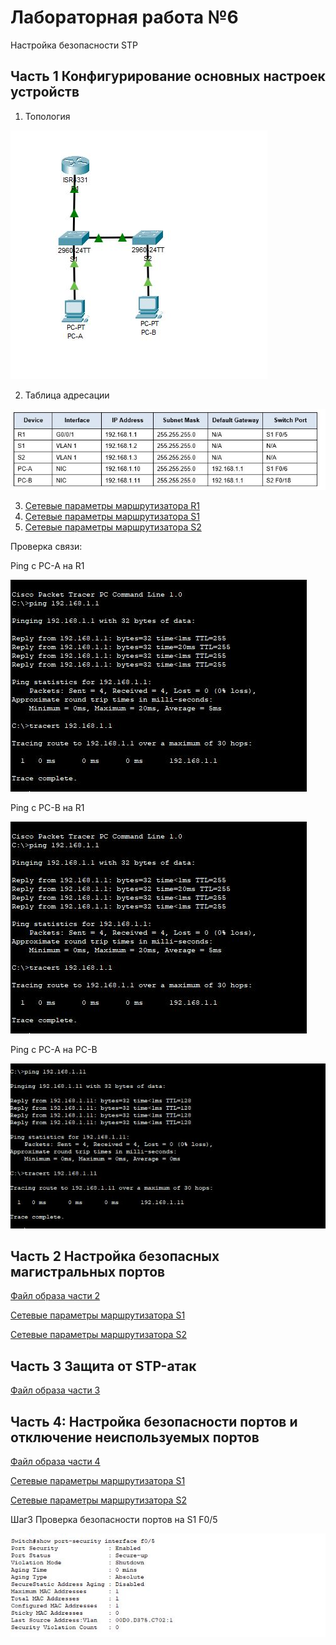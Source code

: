 # Лабораторная работа №6
Настройка безопасности STP


## Часть 1 Конфигурирование основных настроек устройств
 
1.	Топология

![alt-текст][Топология]

[Топология]:https://github.com/b00mmer/Lab6/blob/main/Topology.JPG "Топология"

2. Таблица адресации

![alt-текст][Таблица]

[Таблица]:https://github.com/b00mmer/Lab6/blob/main/%D0%A2%D0%B0%D0%B1%D0%BB%D0%B8%D1%86%D0%B0%20%D0%B0%D0%B4%D1%80%D0%B5%D1%81%D0%BE%D0%B2.JPG "Таблица адресации"

3. [Сетевые параметры маршрутизатора R1](https://github.com/b00mmer/Lab6/blob/main/R1_running-config_4.txt)
4. [Сетевые параметры маршрутизатора S1](https://github.com/b00mmer/Lab6/blob/main/S1_running-config_4.txt)
5. [Сетевые параметры маршрутизатора S2](https://github.com/b00mmer/Lab6/blob/main/S2_running-config_4.txt)


Проверка связи:

Ping с PC-A на R1

![alt-текст][PING_A]

[PING_A]:https://github.com/b00mmer/Lab6/blob/main/Ping_PC_A.JPG "Ping_A"

Ping с PC-B на R1

![alt-текст][PING_B]

[PING_B]:https://github.com/b00mmer/Lab6/blob/main/Ping_PC_A.JPG "Ping_B"

Ping с PC-A на PC-B

![alt-текст][PING_AB]

[PING_AB]:https://github.com/b00mmer/Lab6/blob/main/Ping_PC_A_B.JPG "Ping_AB"




 ## Часть 2 Настройка безопасных магистральных портов

[Файл образа части 2](https://github.com/b00mmer/Lab6/blob/main/Lab6_2.pkt)

[Сетевые параметры маршрутизатора S1](https://github.com/b00mmer/Lab6/blob/main/S1_running-config_p2.txt)
 
 [Сетевые параметры маршрутизатора S2](https://github.com/b00mmer/Lab6/blob/main/S2_running-config_p2.txt)
 
 
  
  ## Часть 3 Защита от STP-атак

[Файл образа части 3](https://github.com/b00mmer/Lab6/blob/main/Lab6_3.pkt)


  ## Часть 4: Настройка безопасности портов и отключение неиспользуемых портов

[Файл образа части 4](https://github.com/b00mmer/Lab6/blob/main/Lab6_4.pkt)

[Сетевые параметры маршрутизатора S1](https://github.com/b00mmer/Lab6/blob/main/S1_running-config_4.txt)
 
 [Сетевые параметры маршрутизатора S2](https://github.com/b00mmer/Lab6/blob/main/S2_running-config_4.txt)
 
Шаг3 Проверка безопасности портов на S1 F0/5


![alt-текст][S43]

[S43]:https://github.com/b00mmer/Lab6/blob/main/St4_3.JPG "S4_3"
